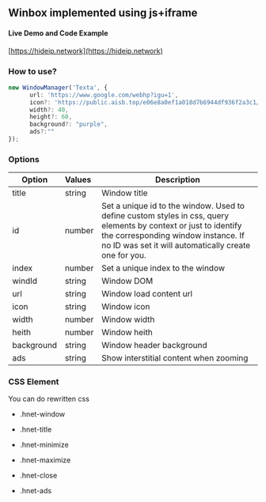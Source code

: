 ## Winbox implemented using js+iframe

#### Live Demo and Code Example

[https://hideip.network](https://hideip.network)

### How to use?

```typescript
new WindowManager('Texta', {
      url: 'https://www.google.com/webhp?igu=1',
      icon?: 'https://public.aisb.top/e06e8a0ef1a018d7b6944df936f2a3c1/dK10APa.png',
      width?: 40,
      height?: 60,
      background?: "purple",
      ads?:""
});
```

### Options

| Option     | Values | Description                                                                                                                                                                                                     |
| ---------- |:------ | --------------------------------------------------------------------------------------------------------------------------------------------------------------------------------------------------------------- |
| title      | string | Window title                                                                                                                                                                                                    |
| id         | number | Set a unique id to the window. Used to define custom styles in css, query elements by context or just to identify the corresponding window instance. If no ID was set it will automatically create one for you. |
| index      | number | Set a unique index to the window                                                                                                                                                                                |
| windId     | string | Window DOM                                                                                                                                                                                                      |
| url        | string | Window load content url                                                                                                                                                                                         |
| icon       | string | Window icon                                                                                                                                                                                                     |
| width      | number | Window width                                                                                                                                                                                                    |
| heith      | number | Window heith                                                                                                                                                                                                    |
| background | string | Window header background                                                                                                                                                                                        |
| ads        | string | Show interstitial content when zooming                                                                                                                                                                          |

### CSS Element

You can do rewritten css

- .hnet-window

- .hnet-title

- .hnet-minimize

- .hnet-maximize

- .hnet-close

- .hnet-ads
